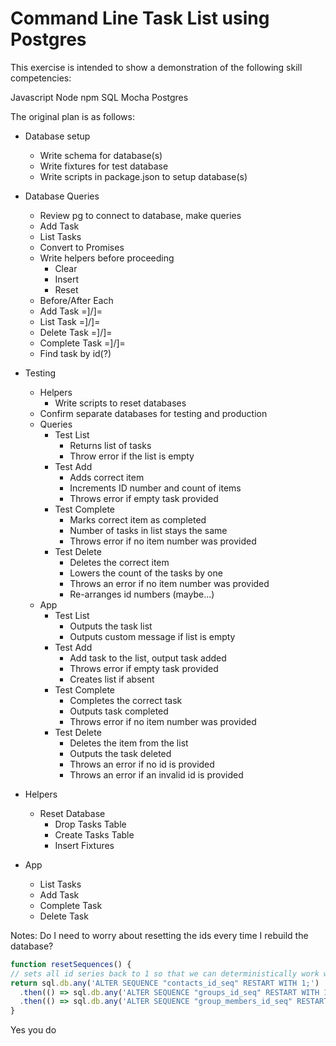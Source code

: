# Command Line Task List using Postgres

This exercise is intended to show a demonstration of the following skill competencies:

Javascript
Node
npm
SQL
Mocha
Postgres

The original plan is as follows:

- Database setup
  * Write schema for database(s)
  * Write fixtures for test database
  * Write scripts in package.json to setup database(s)

- Database Queries
  * Review pg to connect to database, make queries
  * Add Task
  * List Tasks
  * Convert to Promises
  - Write helpers before proceeding
    - Clear
    - Insert
    - Reset
  - Before/After Each
  - Add Task =]/]=
  - List Task =]/]=
  - Delete Task =]/]=
  - Complete Task =]/]=
  - Find task by id(?)

- Testing
  - Helpers
    - Write scripts to reset databases
  - Confirm separate databases for testing and production
  - Queries
    - Test List
      * Returns list of tasks
      - Throw error if the list is empty
    - Test Add
      * Adds correct item
      * Increments ID number and count of items
      - Throws error if empty task provided
    - Test Complete
      - Marks correct item as completed
      - Number of tasks in list stays the same
      - Throws error if no item number was provided
    - Test Delete
      - Deletes the correct item
      - Lowers the count of the tasks by one
      - Throws an error if no item number was provided
      - Re-arranges id numbers (maybe...)
  - App
    - Test List
      - Outputs the task list
      - Outputs custom message if list is empty
    - Test Add
      - Add task to the list, output task added
      - Throws error if empty task provided
      - Creates list if absent
    - Test Complete
      - Completes the correct task
      - Outputs task completed
      - Throws error if no item number was provided
    - Test Delete
      - Deletes the item from the list
      - Outputs the task deleted
      - Throws an error if no id is provided
      - Throws an error if an invalid id is provided

- Helpers
  - Reset Database
    - Drop Tasks Table
    - Create Tasks Table
    - Insert Fixtures

- App
  - List Tasks
  - Add Task
  - Complete Task
  - Delete Task


Notes:
  Do I need to worry about resetting the ids every time I rebuild the database?
  ```javascript
  function resetSequences() {
  // sets all id series back to 1 so that we can deterministically work with ids
  return sql.db.any('ALTER SEQUENCE "contacts_id_seq" RESTART WITH 1;')
    .then(() => sql.db.any('ALTER SEQUENCE "groups_id_seq" RESTART WITH 1;'))
    .then(() => sql.db.any('ALTER SEQUENCE "group_members_id_seq" RESTART WITH 1;'))
}
```
Yes you do

